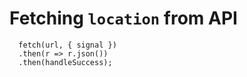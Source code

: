---
---

# Fetching `location` from API

```
  fetch(url, { signal })
  .then(r => r.json())
  .then(handleSuccess);
```